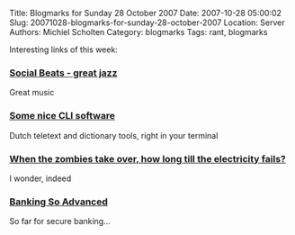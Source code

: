 Title: Blogmarks for Sunday 28 October 2007
Date: 2007-10-28 05:00:02
Slug: 20071028-blogmarks-for-sunday-28-october-2007
Location: Server
Authors: Michiel Scholten
Category: blogmarks
Tags: rant, blogmarks

<p>Interesting links of this week:</p>
<h3><a href="http://www.socialbeats.com/">Social Beats - great jazz</a></h3>
<p>Great music</p>
<h3><a href="http://www.zoetekouw.net/homepage/software.xhtml">Some nice CLI software</a></h3>
<p>Dutch teletext and dictionary tools, right in your terminal</p>
<h3><a href="http://www.straightdope.com/mailbag/mzombiepower.html">When the zombies take over, how long till the electricity fails?</a></h3>
<p>I wonder, indeed</p>
<h3><a href="http://worsethanfailure.com/Articles/Banking-So-Advanced.aspx">Banking So Advanced</a></h3>
<p>So far for secure banking...</p>
